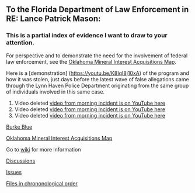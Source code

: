 ## To the Florida Department of Law Enforcement in RE: Lance Patrick Mason:

### This is a partial index of evidence I want to draw to your attention.



For perspective and to demonstrate the need for the involvement of federal law enforcement, see the [Oklahoma Mineral Interest Acquisitions Map](https://mconsulting.github.io/legal/OKMap.html).

Here is a [demonstration] (https://youtu.be/K8IqI8j10xA) of the program and how it was stolen, just days before the latest wave of false allegations came through the  Lynn Haven Police Department originating from the same group of individuals involved in this same case.
  

1) Video deleted [video from morning incident is on YouTube here](https://youtu.be/hOU10phWPS4) 
2) Video deleted [video from morning incident is on YouTube here](https://youtu.be/ZTqNLfJfSsc) 
3) Video deleted [video from morning incident is on YouTube here](https://youtu.be/hffssBuJdFs) 

[Burke Blue](https://youtu.be/TZ4Dl0a7Lfw) 

[Oklahoma Mineral Interest Acquisitions Map](https://mconsulting.github.io/legal/OKMap.html) 

Go to [wiki](https://github.com/mconsulting/legal/wiki) for more information

[Discussions](https://github.com/mconsulting/legal/discussions)

[Issues](https://github.com/mconsulting/legal/issues)

[Files in chrononological order](files)












